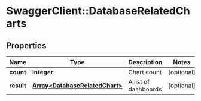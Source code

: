 # SwaggerClient::DatabaseRelatedCharts

## Properties
Name | Type | Description | Notes
------------ | ------------- | ------------- | -------------
**count** | **Integer** | Chart count | [optional] 
**result** | [**Array&lt;DatabaseRelatedChart&gt;**](DatabaseRelatedChart.md) | A list of dashboards | [optional] 

